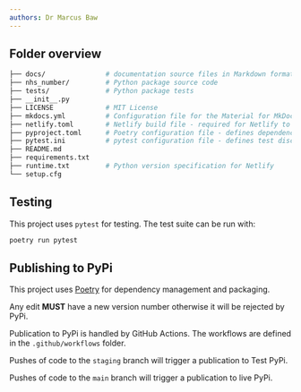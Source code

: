 ```yaml
---
authors: Dr Marcus Baw
---
```


## Folder overview

```bash
├── docs/               # documentation source files in Markdown format
├── nhs_number/         # Python package source code
├── tests/              # Python package tests
├── __init__.py
├── LICENSE             # MIT License
├── mkdocs.yml          # Configuration file for the Material for MkDocs documentation site
├── netlify.toml        # Netlify build file - required for Netlify to build the documentation site
├── pyproject.toml      # Poetry configuration file - defines dependencies, etc
├── pytest.ini          # pytest configuration file - defines test discovery, etc
├── README.md
├── requirements.txt
├── runtime.txt         # Python version specification for Netlify
└── setup.cfg
```

## Testing

This project uses `pytest` for testing. The test suite can be run with:

```bash
poetry run pytest
```

<!-- ## Building locally @pacharanero is something meant to go here? -->

## Publishing to PyPi

This project uses [Poetry](https://python-poetry.org/docs/) for dependency management and packaging.

Any edit **MUST** have a new version number otherwise it will be rejected by PyPi.

Publication to PyPi is handled by GitHub Actions. The workflows are defined in the `.github/workflows` folder.

Pushes of code to the `staging` branch will trigger a publication to Test PyPi.

Pushes of code to the `main` branch will trigger a publication to live PyPi.
